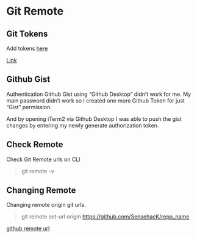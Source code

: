 # Git Remote



## Git Tokens
Add tokens [here](https://github.com/settings/tokens)

[Link](https://help.github.com/en/github/authenticating-to-github/creating-a-personal-access-token-for-the-command-line) 

## Github Gist

Authentication Github Gist using “Github Desktop” didn’t work for me. My main password didn’t work so I created one more Github Token for just “Gist” permission.

And by opening iTerm2 via Github Desktop I was able to push the gist changes by entering my newly generate authorization token.


## Check Remote 

Check Git Remote urls on CLI

> git remote -v


## Changing Remote


Changing remote origin git urls.


> git remote set-url origin https://github.com/SensehacK/repo_name

[github remote url](https://help.github.com/en/github/using-git/changing-a-remotes-url) 